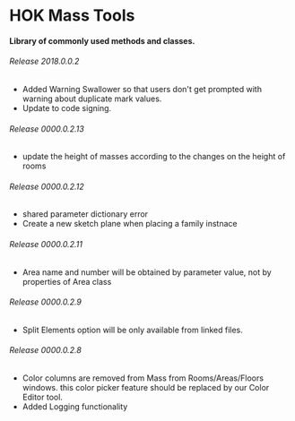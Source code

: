 

# HOK Mass Tools

#### Library of commonly used methods and classes.

###### Release 2018.0.0.2

* Added Warning Swallower so that users don't get prompted with warning about duplicate mark values.
* Update to code signing.

###### Release 0000.0.2.13

* update the height of masses according to the changes on the height of rooms

###### Release 0000.0.2.12

* shared parameter dictionary error
* Create a new sketch plane when placing a family instnace 

###### Release 0000.0.2.11

* Area name and number will be obtained by parameter value, not by properties of Area class

###### Release 0000.0.2.9

* Split Elements option will be only available from linked files. 

###### Release 0000.0.2.8

* Color columns are removed from Mass from Rooms/Areas/Floors windows.
  this color picker feature should be replaced by our Color Editor tool. 
* Added Logging functionality
